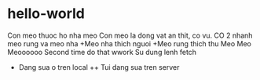 # hello-world
Con meo thuoc ho nha meo
Con meo la dong vat an thit, co vu. CO 2 nhanh meo rung va meo nha
+Meo nha thich nguoi
+Meo rung thich thu
Meo Meo Meoooooo
Second time do that wwork
Su dung lenh fetch
+ Dang sua o tren local
++ Tui dang sua tren server
